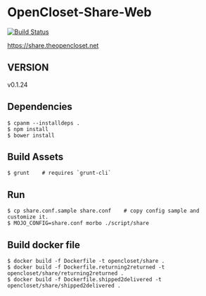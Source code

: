 # OpenCloset-Share-Web #

[![Build Status](https://travis-ci.org/opencloset/monitor.svg?branch=v0.1.24)](https://travis-ci.org/opencloset/OpenCloset-Share-Web)

https://share.theopencloset.net

## VERSION ##

v0.1.24

## Dependencies ##

    $ cpanm --installdeps .
    $ npm install
    $ bower install

## Build Assets ##

    $ grunt    # requires `grunt-cli`

## Run ##

    $ cp share.conf.sample share.conf    # copy config sample and customize it.
    $ MOJO_CONFIG=share.conf morbo ./script/share

## Build docker file ##

    $ docker build -f Dockerfile -t opencloset/share .
    $ docker build -f Dockerfile.returning2returned -t opencloset/share/returning2returned .
    $ docker build -f Dockerfile.shipped2delivered -t opencloset/share/shipped2delivered .
